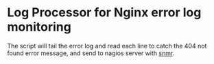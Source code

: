 Log Processor for Nginx error log monitoring
============================================
The script will tail the error log and read each line to catch the 404 not found error message, and send to nagios server with [snmr](https://github.com/cloved/SimpleNagiosMessageReciever).
